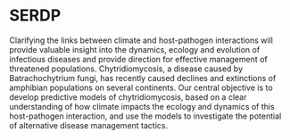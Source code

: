 # SERDP
Clarifying the links between climate and host-pathogen interactions will provide valuable insight into the dynamics, ecology and evolution of infectious diseases and provide direction for effective management of threatened populations. Chytridiomycosis, a disease caused by Batrachochytrium fungi, has recently caused declines and extinctions of amphibian populations on several continents. Our central objective is to develop predictive models of chytridiomycosis, based on a clear understanding of how climate impacts the ecology and dynamics of this host-pathogen interaction, and use the models to investigate the potential of alternative disease management tactics. 
